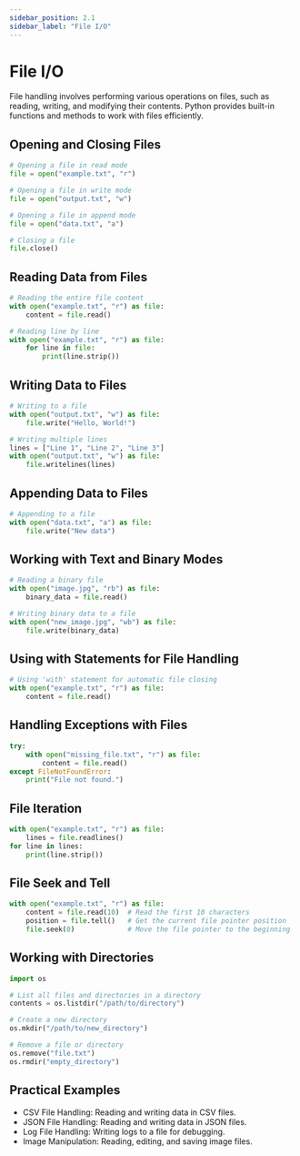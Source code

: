 ```yaml
---
sidebar_position: 2.1
sidebar_label: "File I/O"
---
```


# File I/O

File handling involves performing various operations on files, such as reading, writing, and modifying their contents. Python provides built-in functions and methods to work with files efficiently.

## Opening and Closing Files

```python
# Opening a file in read mode
file = open("example.txt", "r")

# Opening a file in write mode
file = open("output.txt", "w")

# Opening a file in append mode
file = open("data.txt", "a")

# Closing a file
file.close()
```

## Reading Data from Files

```python
# Reading the entire file content
with open("example.txt", "r") as file:
    content = file.read()

# Reading line by line
with open("example.txt", "r") as file:
    for line in file:
        print(line.strip())
```

## Writing Data to Files

```python
# Writing to a file
with open("output.txt", "w") as file:
    file.write("Hello, World!")

# Writing multiple lines
lines = ["Line 1", "Line 2", "Line 3"]
with open("output.txt", "w") as file:
    file.writelines(lines)
```

## Appending Data to Files

```python
# Appending to a file
with open("data.txt", "a") as file:
    file.write("New data")
```

## Working with Text and Binary Modes

```python
# Reading a binary file
with open("image.jpg", "rb") as file:
    binary_data = file.read()

# Writing binary data to a file
with open("new_image.jpg", "wb") as file:
    file.write(binary_data)
```

## Using with Statements for File Handling

```python
# Using 'with' statement for automatic file closing
with open("example.txt", "r") as file:
    content = file.read()
```

## Handling Exceptions with Files

```python
try:
    with open("missing_file.txt", "r") as file:
        content = file.read()
except FileNotFoundError:
    print("File not found.")
```

## File Iteration

```python
with open("example.txt", "r") as file:
    lines = file.readlines()
for line in lines:
    print(line.strip())
```

## File Seek and Tell

```python
with open("example.txt", "r") as file:
    content = file.read(10)  # Read the first 10 characters
    position = file.tell()   # Get the current file pointer position
    file.seek(0)             # Move the file pointer to the beginning
```

## Working with Directories

```python
import os

# List all files and directories in a directory
contents = os.listdir("/path/to/directory")

# Create a new directory
os.mkdir("/path/to/new_directory")

# Remove a file or directory
os.remove("file.txt")
os.rmdir("empty_directory")
```

## Practical Examples

- CSV File Handling: Reading and writing data in CSV files.
- JSON File Handling: Reading and writing data in JSON files.
- Log File Handling: Writing logs to a file for debugging.
- Image Manipulation: Reading, editing, and saving image files.